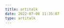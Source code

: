 ```yaml
---
title: artitalk
date: 2022-07-08 11:35:07
type: artitalk
---
```


<!-- 引用 artitalk -->
<script type="text/javascript" src="https://unpkg.com/artitalk"></script>
<!-- 存放说说的容器 -->
<div id="artitalk_main"></div>
<script>
new Artitalk({
    appId: 'ItDotgh8wmzScJGo3NAXRxXg-MdYXbMMI', // Your LeanCloud appId
    appKey: 'rxtR8DCXImMXEX3OKhPMHq3S' // Your LeanCloud appKey
})
</script>
